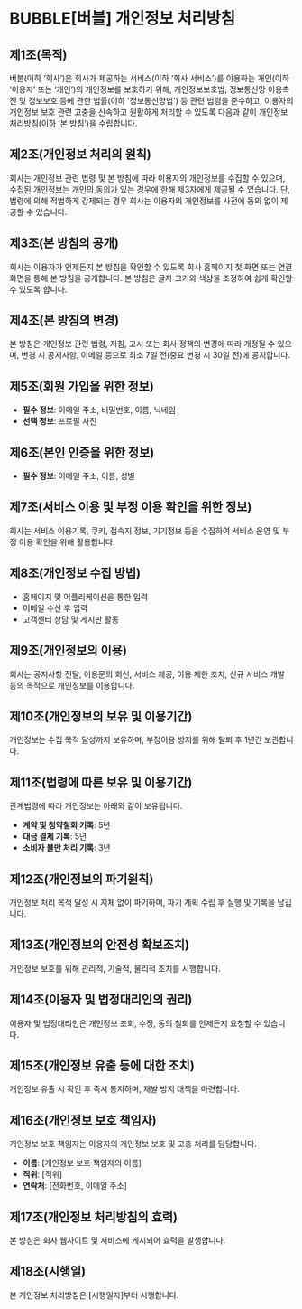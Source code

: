 # BUBBLE[버블] 개인정보 처리방침

## 제1조(목적)
버블(이하 ‘회사’)은 회사가 제공하는 서비스(이하 ‘회사 서비스’)를 이용하는 개인(이하 ‘이용자’ 또는 ‘개인’)의 개인정보를 보호하기 위해, 개인정보보호법, 정보통신망 이용촉진 및 정보보호 등에 관한 법률(이하 '정보통신망법') 등 관련 법령을 준수하고, 이용자의 개인정보 보호 관련 고충을 신속하고 원활하게 처리할 수 있도록 다음과 같이 개인정보 처리방침(이하 ‘본 방침’)을 수립합니다.

## 제2조(개인정보 처리의 원칙)
회사는 개인정보 관련 법령 및 본 방침에 따라 이용자의 개인정보를 수집할 수 있으며, 수집된 개인정보는 개인의 동의가 있는 경우에 한해 제3자에게 제공될 수 있습니다. 단, 법령에 의해 적법하게 강제되는 경우 회사는 이용자의 개인정보를 사전에 동의 없이 제공할 수 있습니다.

## 제3조(본 방침의 공개)
회사는 이용자가 언제든지 본 방침을 확인할 수 있도록 회사 홈페이지 첫 화면 또는 연결화면을 통해 본 방침을 공개합니다. 본 방침은 글자 크기와 색상을 조정하여 쉽게 확인할 수 있도록 합니다.

## 제4조(본 방침의 변경)
본 방침은 개인정보 관련 법령, 지침, 고시 또는 회사 정책의 변경에 따라 개정될 수 있으며, 변경 시 공지사항, 이메일 등으로 최소 7일 전(중요 변경 시 30일 전)에 공지합니다.

## 제5조(회원 가입을 위한 정보)
- **필수 정보**: 이메일 주소, 비밀번호, 이름, 닉네임
- **선택 정보**: 프로필 사진

## 제6조(본인 인증을 위한 정보)
- **필수 정보**: 이메일 주소, 이름, 성별

## 제7조(서비스 이용 및 부정 이용 확인을 위한 정보)
회사는 서비스 이용기록, 쿠키, 접속지 정보, 기기정보 등을 수집하여 서비스 운영 및 부정 이용 확인을 위해 활용합니다.

## 제8조(개인정보 수집 방법)
- 홈페이지 및 어플리케이션을 통한 입력
- 이메일 수신 후 입력
- 고객센터 상담 및 게시판 활동

## 제9조(개인정보의 이용)
회사는 공지사항 전달, 이용문의 회신, 서비스 제공, 이용 제한 조치, 신규 서비스 개발 등의 목적으로 개인정보를 이용합니다.

## 제10조(개인정보의 보유 및 이용기간)
개인정보는 수집 목적 달성까지 보유하며, 부정이용 방지를 위해 탈퇴 후 1년간 보관합니다.

## 제11조(법령에 따른 보유 및 이용기간)
관계법령에 따라 개인정보는 아래와 같이 보유됩니다.
- **계약 및 청약철회 기록**: 5년
- **대금 결제 기록**: 5년
- **소비자 불만 처리 기록**: 3년

## 제12조(개인정보의 파기원칙)
개인정보 처리 목적 달성 시 지체 없이 파기하며, 파기 계획 수립 후 실행 및 기록을 남깁니다.

## 제13조(개인정보의 안전성 확보조치)
개인정보 보호를 위해 관리적, 기술적, 물리적 조치를 시행합니다.

## 제14조(이용자 및 법정대리인의 권리)
이용자 및 법정대리인은 개인정보 조회, 수정, 동의 철회를 언제든지 요청할 수 있습니다.

## 제15조(개인정보 유출 등에 대한 조치)
개인정보 유출 시 확인 후 즉시 통지하며, 재발 방지 대책을 마련합니다.

## 제16조(개인정보 보호 책임자)
개인정보 보호 책임자는 이용자의 개인정보 보호 및 고충 처리를 담당합니다.
- **이름**: [개인정보 보호 책임자의 이름]
- **직위**: [직위]
- **연락처**: [전화번호, 이메일 주소]

## 제17조(개인정보 처리방침의 효력)
본 방침은 회사 웹사이트 및 서비스에 게시되어 효력을 발생합니다.

## 제18조(시행일)
본 개인정보 처리방침은 [시행일자]부터 시행합니다.
